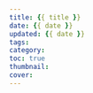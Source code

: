 ```yaml
---
title: {{ title }}
date: {{ date }}
updated: {{ date }}
tags:
category:
toc: true
thumbnail:
cover:
---
```

